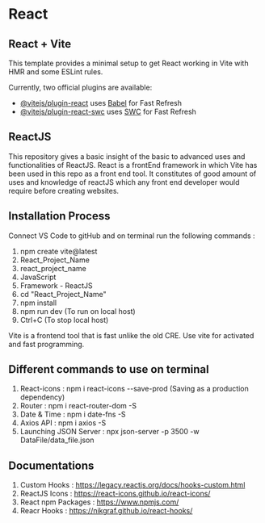 # React
## React + Vite

This template provides a minimal setup to get React working in Vite with HMR and some ESLint rules.

Currently, two official plugins are available:

- [@vitejs/plugin-react](https://github.com/vitejs/vite-plugin-react/blob/main/packages/plugin-react/README.md) uses [Babel](https://babeljs.io/) for Fast Refresh
- [@vitejs/plugin-react-swc](https://github.com/vitejs/vite-plugin-react-swc) uses [SWC](https://swc.rs/) for Fast Refresh

## ReactJS

This repository gives a basic insight of the basic to advanced uses and functionalities of ReactJS. React is a frontEnd framework in which Vite has been used in this repo as a front end tool. It constitutes of good amount of uses and knowledge of reactJS which any front end developer would require before creating websites.

## Installation Process
Connect VS Code to gitHub and on terminal run the following commands : 
1. npm create vite@latest
2. React_Project_Name
3. react_project_name
4. JavaScript
5. Framework - ReactJS
6. cd "React_Project_Name"
7. npm install
8. npm run dev (To run on local host)
9. Ctrl+C (To stop local host)

Vite is a frontend tool that is fast unlike the old CRE. Use vite for activated and fast programming.

## Different commands to use on terminal 
1. React-icons : npm i react-icons --save-prod (Saving as a production dependency)
2. Router : npm i react-router-dom -S
3. Date & Time : npm i date-fns -S
4. Axios API : npm i axios -S
5. Launching JSON Server : npx json-server -p 3500 -w DataFile/data_file.json

## Documentations 
1. Custom Hooks : https://legacy.reactjs.org/docs/hooks-custom.html
2. ReactJS Icons : https://react-icons.github.io/react-icons/
3. React npm Packages : https://www.npmjs.com/
4. Reacr Hooks : https://nikgraf.github.io/react-hooks/

